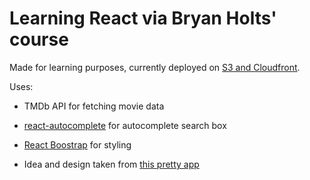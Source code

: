 # Learning React via Bryan Holts' course

Made for learning purposes, currently deployed on [S3 and Cloudfront](https://d2b5vaws6k038t.cloudfront.net).

Uses:

* TMDb API for fetching movie data

* [react-autocomplete](https://github.com/reactjs/react-autocomplete) for autocomplete search box

* [React Boostrap](https://react-bootstrap.github.io/) for styling

* Idea and design taken from [this pretty app](https://skempin.github.io/reactjs-tmdb-app/)
